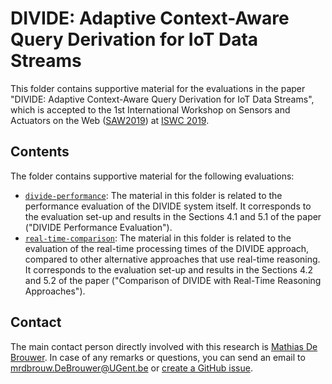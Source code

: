 # DIVIDE: Adaptive Context-Aware Query Derivation for IoT Data Streams

This folder contains supportive material for the evaluations in the paper "DIVIDE: Adaptive Context-Aware Query Derivation for IoT Data Streams", which is accepted to the 1st International Workshop on Sensors and Actuators on the Web ([SAW2019](http://saw.gitlab.emse.fr/2019/)) at [ISWC 2019](https://iswc2019.semanticweb.org/).

## Contents

The folder contains supportive material for the following evaluations:

* [`divide-performance`](divide-performance): The material in this folder is related to the performance evaluation of the DIVIDE system itself. It corresponds to the evaluation set-up and results in the Sections 4.1 and 5.1 of the paper ("DIVIDE Performance Evaluation").
* [`real-time-comparison`](real-time-comparison): The material in this folder is related to the evaluation of the real-time processing times of the DIVIDE approach, compared to other alternative approaches that use real-time reasoning. It corresponds to the evaluation set-up and results in the Sections 4.2 and 5.2 of the paper ("Comparison of DIVIDE with Real-Time Reasoning Approaches").

## Contact
 
The main contact person directly involved with this research is [Mathias De Brouwer](https://www.linkedin.com/in/mathiasdebrouwer/). In case of any remarks or questions, you can send an email to [mrdbrouw.DeBrouwer@UGent.be](mailto:mrdbrouw.DeBrouwer@UGent.be) or [create a GitHub issue](../../../../issues/new).
